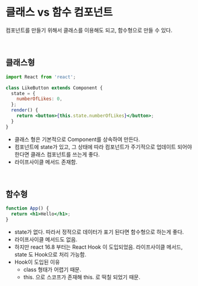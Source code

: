 # 클래스 vs 함수 컴포넌트

컴포넌트를 만들기 위해서 클래스를 이용해도 되고, 함수형으로 만들 수 있다.

<br/>

## 클래스형

```jsx
import React from 'react';

class LikeButton extends Component {
  state = {
    numberOfLikes: 0,
  };
  render() {
    return <button>{this.state.numberOfLikes}</button>;
  }
}
```

- 클래스 형은 기본적으로 Component를 상속하여 만든다. 
- 컴포넌트에 state가 있고, 그 상태에 따라 컴포넌트가 주기적으로 업데이트 되어야 한다면 클래스 컴포넌트를 쓰는게 좋다.
- 라이프사이클 메서드 존재함.

<br/>

## 함수형

```jsx
function App() {
  return <h1>Hello</h1>;
}
```

- state가 없다. 따라서 정적으로 데이터가 표기 된다면 함수형으로 하는게 좋다.
- 라이프사이클 메서드도 없음.
- 하지만 react 16.8 부터는 React Hook 이 도입되었음. 라이프사이클 메서드, state 도 Hook으로 처리 가능함.
- Hook이 도입된 이유
  - class 형태가 어렵기 때문.
  - this. 으로 스코프가 존재해 this. 로 떡칠 되었기 때문.

